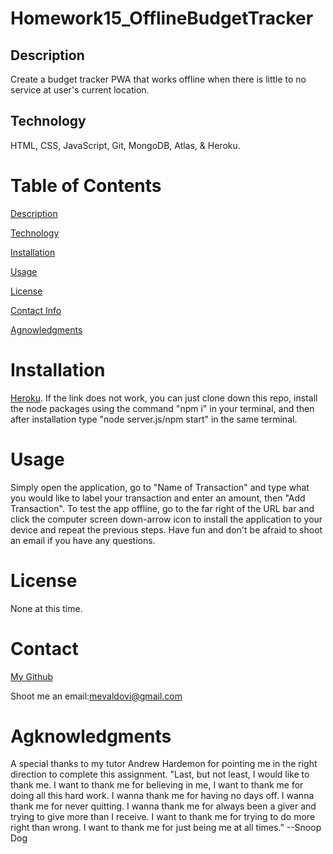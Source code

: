 # Homework15_OfflineBudgetTracker

## Description
Create a budget tracker PWA that works offline when there is little to no service at user's current location.

## Technology 
HTML, CSS, JavaScript, Git, MongoDB, Atlas, & Heroku.

# Table of Contents
[Description](https://github.com/mevaldovi/Homework15_OfflineBudgetTracker#Description)

[Technology](https://github.com/mevaldovi/Homework15_OfflineBudgetTracker#Technology)

[Installation](https://github.com/mevaldovi/Homework15_OfflineBudgetTracker#Installation)


[Usage](https://github.com/mevaldovi/Homework15_OfflineBudgetTracker#Usage)


[License](https://github.com/mevaldovi/Homework15_OfflineBudgetTracker#License)


[Contact Info](https://github.com/mevaldovi/Homework15_OfflineBudgetTracker#Contact)


[Agnowledgments](https://github.com/mevaldovi/Homework15_OfflineBudgetTracker#Agknowledgments)

# Installation
[Heroku](https://offline-budget-tracker-mv.herokuapp.com/). 
If the link does not work, you can just clone down this repo, install the node packages using the command "npm i" in your terminal, and then after installation type "node server.js/npm start" in the same terminal.
# Usage
Simply open the application, go to "Name of Transaction" and type what you would like to label your transaction and enter an amount, then "Add Transaction". 
To test the app offline, go to the far right of the URL bar and click the computer screen down-arrow icon to install the application to your device and repeat the previous steps. Have fun and don't be afraid to shoot an email if you have any questions.
# License
None at this time.
# Contact
[My Github](https://github.com/mevaldovi)


Shoot me an email:[mevaldovi@gmail.com](mailto:mevaldovi@gmail.com)
# Agknowledgments
A special thanks to my tutor Andrew Hardemon for pointing me in the right direction to complete this assignment.
"Last, but not least, I would like to thank me. I want to thank me for believing in me, I want to thank me for doing all this hard work. I wanna thank me for having no days off. I wanna thank me for never quitting. I wanna thank me for always been a giver and trying to give more than I receive. I want to thank me for trying to do more right than wrong. I want to thank me for just being me at all times.” --Snoop Dog